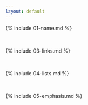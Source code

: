 ```yaml
---
layout: default
---
```


{% include 01-name.md %}


<br>

{% include 03-links.md %}

<br>

{% include 04-lists.md %}

<br>

{% include 05-emphasis.md %}
